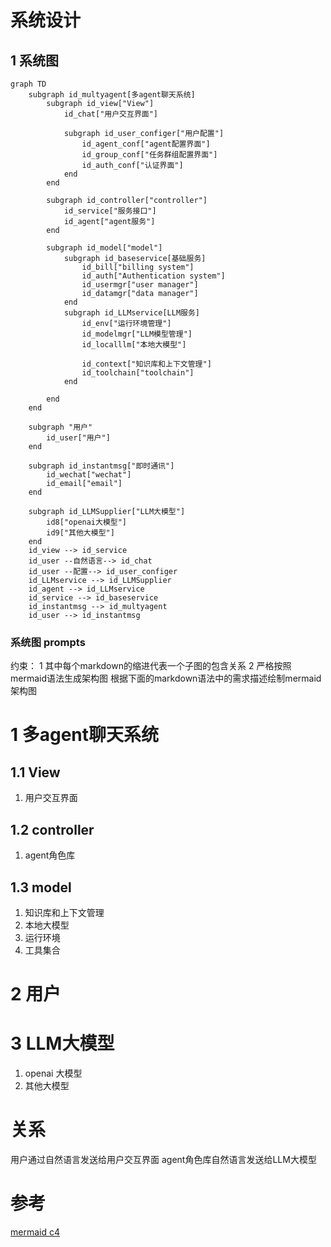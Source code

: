 # 系统设计

## 1 系统图

``` mermaid
graph TD
    subgraph id_multyagent[多agent聊天系统]
        subgraph id_view["View"]
            id_chat["用户交互界面"]
            
            subgraph id_user_configer["用户配置"]
                id_agent_conf["agent配置界面"]
                id_group_conf["任务群组配置界面"]
                id_auth_conf["认证界面"]
            end
        end

        subgraph id_controller["controller"]
            id_service["服务接口"]
            id_agent["agent服务"]  
        end
        
        subgraph id_model["model"]
            subgraph id_baseservice[基础服务]
                id_bill["billing system"]
                id_auth["Authentication system"]
                id_usermgr["user manager"]
                id_datamgr["data manager"]
            end
            subgraph id_LLMservice[LLM服务]
                id_env["运行环境管理"] 
                id_modelmgr["LLM模型管理"]
                id_localllm["本地大模型"]

                id_context["知识库和上下文管理"]
                id_toolchain["toolchain"]
            end
            
        end
    end
    
    subgraph "用户"
        id_user["用户"] 
    end

    subgraph id_instantmsg["即时通讯"]
        id_wechat["wechat"]
        id_email["email"] 
    end
    
    subgraph id_LLMSupplier["LLM大模型"]
        id8["openai大模型"]
        id9["其他大模型"]
    end
    id_view --> id_service
    id_user --自然语言--> id_chat
    id_user --配置--> id_user_configer
    id_LLMservice --> id_LLMSupplier
    id_agent --> id_LLMservice
    id_service --> id_baseservice
    id_instantmsg --> id_multyagent
    id_user --> id_instantmsg

```

### 系统图 prompts
约束：
1 其中每个markdown的缩进代表一个子图的包含关系
2 严格按照mermaid语法生成架构图
根据下面的markdown语法中的需求描述绘制mermaid架构图
# 1 多agent聊天系统
## 1.1 View
1. 用户交互界面
## 1.2 controller
1. agent角色库
## 1.3 model
1. 知识库和上下文管理
2. 本地大模型
3. 运行环境
4. 工具集合
# 2 用户
# 3 LLM大模型
1. openai 大模型
2. 其他大模型
# 关系
用户通过自然语言发送给用户交互界面
agent角色库自然语言发送给LLM大模型


# 参考
[mermaid c4](https://github.com/mermaid-js/mermaid/blob/develop/README.zh-CN.md)